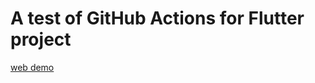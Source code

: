 # A test of GitHub Actions for Flutter project

[web demo](https://fujidaiti.github.io/flutter-gh-actions-test/)
